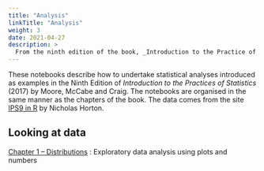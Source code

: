 ```yaml
---
title: "Analysis"
linkTitle: "Analysis"
weight: 3
date: 2021-04-27
description: >
  From the ninth edition of the book, _Introduction to the Practice of Statistics_
---
```


These notebooks describe how to undertake statistical analyses introduced as examples in the Ninth Edition of _Introduction to the Practices of Statistics_ (2017) by Moore, McCabe and Craig. The notebooks are organised in the same manner as the chapters of the book. The data comes from the site [IPS9 in R](https://nhorton.people.amherst.edu/ips9/) by Nicholas Horton.


## Looking at data

[Chapter 1 &ndash; Distributions](https://github.com/Lisp-Stat/IPS/blob/master/notebooks/Part%20I/01%20-%20Distributions.ipynb)
	: Exploratory data analysis using plots and numbers

